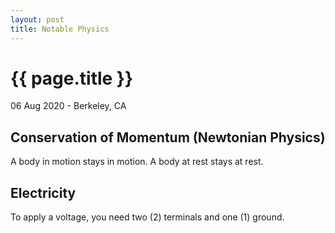 ```yaml
---
layout: post
title: Notable Physics
---
```


{{ page.title }}
================

<p class="meta">06 Aug 2020 - Berkeley, CA</p>

## Conservation of Momentum (Newtonian Physics)
A body in motion stays in motion. A body at rest stays at rest.

## Electricity
To apply a voltage, you need two (2) terminals and one (1) ground.